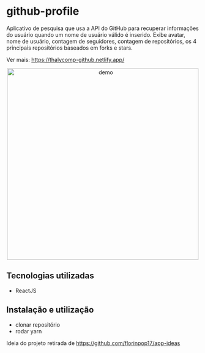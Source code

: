 # github-profile


Aplicativo de pesquisa que usa a API do GitHub para recuperar informações do usuário quando um nome de usuário válido é inserido. Exibe avatar, nome de usuário, contagem de seguidores, contagem de repositórios, os 4 principais repositórios baseados em forks e stars.

Ver mais: https://thalycomp-github.netlify.app/

[//]: # (Add your gifs/images here:)
<div  align="center">
  <img src="https://i.ibb.co/jvNfLhN/captured.gif" alt="demo" height="500">
</div>

## Tecnologias utilizadas
- ReactJS

## Instalação e utilização
- clonar repositório
- rodar yarn



Ideia do projeto retirada de https://github.com/florinpop17/app-ideas
